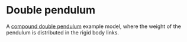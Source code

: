 # Double pendulum

A [compound double pendulum](https://en.wikipedia.org/wiki/Pendulum#Compound_pendulum) example model, where the weight of the pendulum is distributed in the rigid body links.
